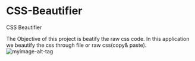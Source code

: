 # CSS-Beautifier
CSS Beautifier

The Objective of this project is beatify the raw css code.
In this application we beautify the css through file or raw css(copy& paste).
![myimage-alt-tag](url-to-image)
